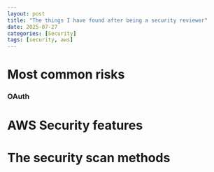 ```yaml
---
layout: post
title: "The things I have found after being a security reviewer"
date: 2025-07-27
categories: [Security]
tags: [security, aws]
---
```


# Most common risks

### OAuth

# AWS Security features

# The security scan methods